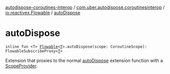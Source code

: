 [autodispose-coroutines-interop](../../index.md) / [com.uber.autodispose.coroutinesinterop](../index.md) / [io.reactivex.Flowable](index.md) / [autoDispose](./auto-dispose.md)

# autoDispose

`inline fun <T> `[`Flowable`](http://reactivex.io/RxJava/2.x/javadoc/io/reactivex/Flowable.html)`<`[`T`](auto-dispose.md#T)`>.autoDispose(scope: CoroutineScope): FlowableSubscribeProxy<`[`T`](auto-dispose.md#T)`>`

Extension that proxies to the normal [autoDispose](#) extension function with a [ScopeProvider](#).

